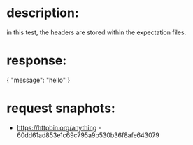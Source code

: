 # description:

in this test, the headers are stored within the expectation files.

# response:

{
    "message": "hello"
}

# request snaphots:

 * https://httpbin.org/anything - 60dd61ad853e1c69c795a9b530b36f8afe643079
